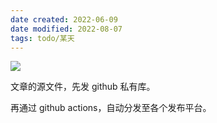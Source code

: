 ```yaml
---
date created: 2022-06-09
date modified: 2022-08-07
tags: todo/某天
---
```


![](++%20本库文章发布工作流_image_1.png)

文章的源文件，先发 github 私有库。

再通过 github actions，自动分发至各个发布平台。
